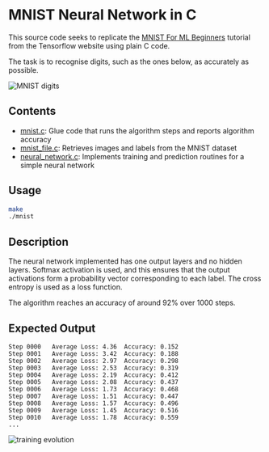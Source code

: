 # MNIST Neural Network in C

This source code seeks to replicate the [MNIST For ML Beginners](https://www.tensorflow.org/versions/r1.1/get_started/mnist/beginners) tutorial from the Tensorflow website using plain C code.

The task is to recognise digits, such as the ones below, as accurately as possible.

![MNIST digits](https://www.tensorflow.org/versions/r1.1/images/MNIST.png)

## Contents

- [mnist.c](mnist.c): Glue code that runs the algorithm steps and reports algorithm accuracy
- [mnist_file.c](mnist_file.c): Retrieves images and labels from the MNIST dataset
- [neural_network.c](neural_network.c): Implements training and prediction routines for a simple neural network

## Usage

```sh
make
./mnist
```

## Description

The neural network implemented has one output layers and no hidden layers. Softmax activation is used, and this ensures that the output activations form a probability vector corresponding to each label. The cross entropy is used as a loss function.

The algorithm reaches an accuracy of around 92% over 1000 steps.

## Expected Output

```
Step 0000	Average Loss: 4.36	Accuracy: 0.152
Step 0001	Average Loss: 3.42	Accuracy: 0.188
Step 0002	Average Loss: 2.97	Accuracy: 0.298
Step 0003	Average Loss: 2.53	Accuracy: 0.319
Step 0004	Average Loss: 2.19	Accuracy: 0.412
Step 0005	Average Loss: 2.08	Accuracy: 0.437
Step 0006	Average Loss: 1.73	Accuracy: 0.468
Step 0007	Average Loss: 1.51	Accuracy: 0.447
Step 0008	Average Loss: 1.57	Accuracy: 0.496
Step 0009	Average Loss: 1.45	Accuracy: 0.516
Step 0010	Average Loss: 1.78	Accuracy: 0.559
...
```

![training evolution](https://res.cloudinary.com/andrewcarteruk/image/upload/v1523189356/training-evolution_hhbsfb.png)
